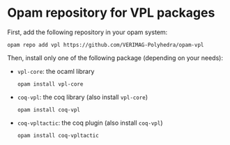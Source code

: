 # Opam repository for VPL packages

First, add the following repository in your opam system:

    opam repo add vpl https://github.com/VERIMAG-Polyhedra/opam-vpl

Then, install only one of the following package (depending on your needs):

* `vpl-core`: the ocaml library

    ```
    opam install vpl-core
    ```
     
* `coq-vpl`: the coq library (also install `vpl-core`)

    ```
    opam install coq-vpl
    ```

* `coq-vpltactic`: the coq plugin (also install `coq-vpl`)

    ```
    opam install coq-vpltactic
    ```
